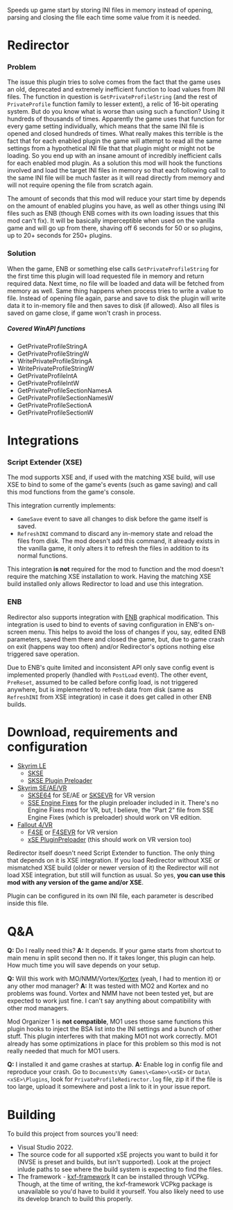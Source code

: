 
Speeds up game start by storing INI files in memory instead of opening, parsing and closing the file each time some value from it is needed.

# Redirector
### Problem
The issue this plugin tries to solve comes from the fact that the game uses an old, deprecated and extremely inefficient function to load values from INI files. The function in question is `GetPrivateProfileString` (and the rest of `PrivateProfile` function family to lesser extent), a relic of 16-bit operating system. But do you know what is worse than using such a function? Using it hundreds of thousands of times. Apparently the game uses that function for every game setting individually, which means that the same INI file is opened and closed hundreds of times. What really makes this terrible is the fact that for each enabled plugin the game will attempt to read all the same settings from a hypothetical INI file that that plugin might or might not be loading. So you end up with an insane amount of incredibly inefficient calls for each enabled mod plugin. As a solution this mod will hook the functions involved and load the target INI files in memory so that each following call to the same INI file will be much faster as it will read directly from memory and will not require opening the file from scratch again.

The amount of seconds that this mod will reduce your start time by depends on the amount of enabled plugins you have, as well as other things using INI files such as ENB (though ENB comes with its own loading issues that this mod can't fix). It will be basically imperceptible when used on the vanilla game and will go up from there, shaving off 6 seconds for 50 or so plugins, up to 20+ seconds for 250+ plugins.

### Solution
When the game, ENB or something else calls `GetPrivateProfileString` for the first time this plugin will load requested file in memory and return required data. Next time, no file will be loaded and data will be fetched from memory as well. Same thing happens when process tries to write a value to file. Instead of opening file again, parse and save to disk the plugin will write data it to in-memory file and then saves to disk (if allowed). Also all files is saved on game close, if game won't crash in process.

##### Covered WinAPI functions
- GetPrivateProfileStringA
- GetPrivateProfileStringW
- WritePrivateProfileStringA
- WritePrivateProfileStringW
- GetPrivateProfileIntA
- GetPrivateProfileIntW
- GetPrivateProfileSectionNamesA
- GetPrivateProfileSectionNamesW
- GetPrivateProfileSectionA
- GetPrivateProfileSectionW

# Integrations
### Script Extender (XSE)
The mod supports XSE and, if used with the matching XSE build, will use XSE to bind to some of the game's events (such as game saving) and call this mod functions from the game's console.

This integration currently implements:
- `GameSave` event to save all changes to disk before the game itself is saved.
- `RefreshINI` command to discard any in-memory state and reload the files from disk. The mod doesn't add this command, it already exists in the vanilla game, it only alters it to refresh the files in addition to its normal functions.

This integration **is not** required for the mod to function and the mod doesn't require the matching XSE installation to work. Having the matching XSE build installed only allows Redirector to load and use this integration.

### ENB
Redirector also supports integration with [ENB](http://www.enbdev.com) graphical modification. This integration is used to bind to events of saving configuration in ENB's on-screen menu. This helps to avoid the loss of changes if you, say, edited ENB parameters, saved them there and closed the game, but, due to game crash on exit (happens way too often) and/or Redirector's options nothing else triggered save operation.

Due to ENB's quite limited and inconsistent API only save config event is implemented properly (handled with `PostLoad` event). The other event, `PreReset`, assumed to be called before config load, is not triggered anywhere, but is implemented to refresh data from disk (same as `RefreshINI` from XSE integration) in case it does get called in other ENB builds.

# Download, requirements and configuration
- [Skyrim LE](https://www.nexusmods.com/skyrim/mods/92725)
  - [SKSE](https://www.nexusmods.com/skyrim/mods/100216)
  - [SKSE Plugin Preloader](https://www.nexusmods.com/skyrim/mods/75795)
- [Skyrim SE/AE/VR](https://www.nexusmods.com/skyrimspecialedition/mods/18860)
  - [SKSE64](https://www.nexusmods.com/skyrimspecialedition/mods/30379) for SE/AE or [SKSEVR](https://www.nexusmods.com/skyrimspecialedition/mods/30457) for VR version
  - [SSE Engine Fixes](https://www.nexusmods.com/skyrimspecialedition/mods/17230) for the plugin preloader included in it. There's no Engine Fixes mod for VR, but, I believe, the "Part 2" file from SSE Engine Fixes (which is preloader) should work on VR edition.
- [Fallout 4/VR](https://www.nexusmods.com/fallout4/mods/33947)
  - [F4SE](https://www.nexusmods.com/fallout4/mods/42147) or [F4SEVR](https://www.nexusmods.com/fallout4/mods/42159) for VR version
  - [xSE PluginPreloader](https://www.nexusmods.com/fallout4/mods/33946) (this should work on VR version too)

Redirector itself doesn't need Script Extender to function. The only thing that depends on it is XSE integration. If you load Redirector without XSE or mismatched XSE build (older or newer version of it) the Redirector will not load XSE integration, but still will function as usual. So yes, **you can use this mod with any version of the game and/or XSE**.

Plugin can be configured in its own INI file, each parameter is described inside this file.

# Q&A
**Q:** Do I really need this?
**A:** It depends. If your game starts from shortcut to main menu in split second then no. If it takes longer, this plugin can help. How much time you will save depends on your setup.

**Q:** Will this work with MO/NMM/Vortex/[Kortex](https://nexusmods.com/skyrim/mods/90868) (yeah, I had to mention it) or any other mod manager?
**A:** It was tested with MO2 and Kortex and no problems was found. Vortex and NMM have not been tested yet, but are expected to work just fine. I can't say anything about compatibility with other mod managers.

Mod Organizer 1 is **not compatible**, MO1 uses those same functions this plugin hooks to inject the BSA list into the INI settings and a bunch of other stuff. This plugin interferes with that making MO1 not work correctly. MO1 already has some optimizations in place for this problem so this mod is not really needed that much for MO1 users.

**Q:** I installed it and game crashes at startup.
**A:** Enable log in config file and reproduce your crash. Go to `Documents\My Games\<Game>\<xSE>` or `Data\<xSE>\Plugins`, look for `PrivateProfileRedirector.log` file, zip it if the file is too large, upload it somewhere and post a link to it in your issue report.

# Building
To build this project from sources you'll need:
- Visual Studio 2022.
- The source code for all supported xSE projects you want to build it for (NVSE is preset and builds, but isn't supported). Look at the project inlude paths to see where the build system is expecting to find the files.
- The framework - [kxf-framework](https://github.com/Karandra/kxf-framework) It can be installed through VCPkg. Though, at the time of writing, the kxf-framework VCPkg package is unavailable so you'd have to build it yourself. You also likely need to use its develop branch to build this properly.
